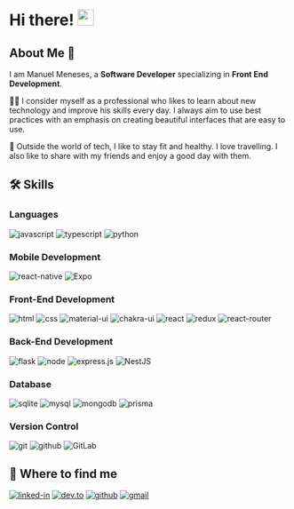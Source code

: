 # Hi there! <img src="https://media.giphy.com/media/hvRJCLFzcasrR4ia7z/giphy.gif" width="29px">

## About Me 👦

I am Manuel Meneses, a **Software Developer** specializing in **Front End Development**.

👨‍💻 I consider myself as a professional who likes to learn about new technology and improve his skills every day. I always aim to use best practices with an emphasis on creating beautiful interfaces that are easy to use.

🙇 Outside the world of tech, I like to stay fit and healthy. I love travelling. I also like to share with my friends and enjoy a good day with them.

## 🛠️ Skills

### Languages

![javascript](https://img.shields.io/badge/JavaScript-323330?style=flat&logo=javascript&logoColor=F7DF1E)
![typescript](https://img.shields.io/badge/Typescript-%23007ACC.svg?logo=typescript&logoColor=white&style=flat)
![python](https://img.shields.io/badge/Python-3776AB?style=flat&logo=python&logoColor=white)

### Mobile Development

![react-native](https://img.shields.io/badge/React%20Native-29B2FE?style=flat&logo=react&logoColor=20232A)
![Expo](https://img.shields.io/badge/expo-1C1E24?style=flat&logo=expo&logoColor=#D04A37)

### Front-End Development

![html](https://img.shields.io/badge/HTML5-E34F26?style=flat&logo=html5&logoColor=white)
![css](https://img.shields.io/badge/CSS3-1572B6?style=flat&logo=css3&logoColor=white)
![material-ui](https://img.shields.io/badge/Material_UI-0081CB?style=flat&logo=material-ui&logoColor=white)
![chakra-ui](https://img.shields.io/badge/Chakra-%2338B2AC.svg?logo=chakra-ui&logoColor=white)
![react](https://img.shields.io/badge/React-20232A?style=flat&logo=react&logoColor=61DAFB)
![redux](https://img.shields.io/badge/Redux-593D88?style=flat&logo=redux&logoColor=white)
![react-router](https://img.shields.io/badge/React_Router-CA4245?style=flat&logo=react-router&logoColor=white)

### Back-End Development

![flask](https://img.shields.io/badge/Flask-000000?style=flat&logo=flask&logoColor=white)
![node](https://img.shields.io/badge/Node.js-339933?style=flat&logo=node-dot-js&logoColor=white)
![express.js](https://img.shields.io/badge/Express.js-%23404d59.svg?logo=express&logoColor=%2361DAFB&style=flat)
![NestJS](https://img.shields.io/badge/nestjs-%23E0234E.svg?style=flat&logo=nestjs&logoColor=white)

### Database

![sqlite](https://img.shields.io/badge/SQLite-07405E?style=flat&logo=sqlite&logoColor=white)
![mysql](https://img.shields.io/badge/MySQL-00000F?style=flat&logo=mysql&logoColor=white)
![mongodb](https://img.shields.io/badge/MongoDB-47A248?style=flat&logo=mongodb&logoColor=white)
![prisma](https://img.shields.io/badge/Prisma-20232A?style=flat&logo=prisma&logoColor=white)

### Version Control
![git](https://img.shields.io/badge/Git-%23F05033.svg?logo=git&logoColor=white&flat)
![github](https://img.shields.io/badge/Github-%23121011.svg?logo=github&logoColor=white&flat)
![GitLab](https://img.shields.io/badge/gitlab-%23181717.svg?style=flat&logo=gitlab&logoColor=white)

## 📍 Where to find me

[![linked-in](https://img.shields.io/badge/Linked_In-0077B5?style=flat&logo=LinkedIn&logoColor=white)](www.linkedin.com/in/manuel-jesus-meneses-gamboa-334b89208)
[![dev.to](https://img.shields.io/badge/Dev.to-0A0A0A?style=flat&logo=Dev-dot-To&logoColor=white)](https://dev.to/waraps)
[![github](https://img.shields.io/badge/GitHub-000000?style=flat&logo=GitHub&logoColor=white)](https://github.com/waraps)
[![gmail](https://img.shields.io/badge/Gmail-D14836?style=flat&logo=Gmail&logoColor=white)](mailto:manuelmenesesg@gmail.com)
